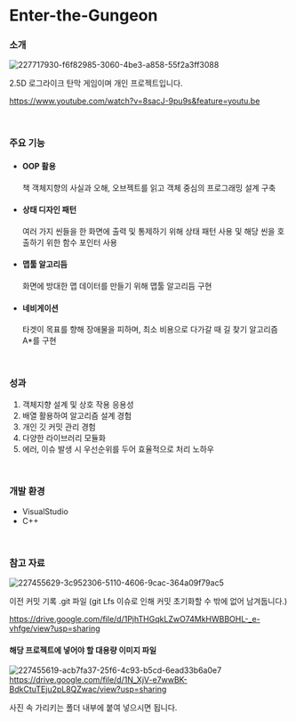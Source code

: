 # Enter-the-Gungeon

### 소개
![227717930-f6f82985-3060-4be3-a858-55f2a3ff3088](https://user-images.githubusercontent.com/63230518/227720468-465e4998-32d9-43d8-9b20-c83d4307cd67.png)

2.5D 로그라이크 탄막 게임이며 개인 프로젝트입니다.

https://www.youtube.com/watch?v=8sacJ-9pu9s&feature=youtu.be

&nbsp;

### 주요 기능

- #### OOP 활용
  책 객체지향의 사실과 오해, 오브젝트를 읽고 객체 중심의 프로그래밍 설계 구축

- #### 상태 디자인 패턴
  여러 가지 씬들을 한 화면에 출력 및 통제하기 위해 상태 패턴 사용 및 해당 씬을 호출하기 위한 함수 포인터 사용

- #### 맵툴 알고리듬
  화면에 방대한 맵 데이터를 만들기 위해 맵툴 알고리듬 구현

- #### 네비게이션  
  타겟이 목표를 향해 장애물을 피하며, 최소 비용으로 다가갈 때 길 찾기 알고리즘 A*를 구현
  
&nbsp;

### 성과

1. 객체지향 설계 및 상호 작용 응용성
2. 배열 활용하여 알고리즘 설계 경험
3. 개인 깃 커밋 관리 경험
4. 다양한 라이브러리 모듈화
5. 에러, 이슈 발생 시 우선순위를 두어 효율적으로 처리 노하우

&nbsp;
 
### 개발 환경
- VisualStudio
- C++

&nbsp;

### 참고 자료
![227455629-3c952306-5110-4606-9cac-364a09f79ac5](https://user-images.githubusercontent.com/63230518/227720467-91c547af-376a-44fe-a037-3340859dcbcf.png)

이전 커밋 기록 .git 파일 (git Lfs 이슈로 인해 커밋 초기화할 수 밖에 없어 남겨둡니다.)

https://drive.google.com/file/d/1PjhTHGqkLZwO74MkHWBBOHL-_e-vhfge/view?usp=sharing

#### 해당 프로젝트에 넣어야 할 대용량 이미지 파일
![227455619-acb7fa37-25f6-4c93-b5cd-6ead33b6a0e7](https://user-images.githubusercontent.com/63230518/227720465-03f656ad-53cf-438d-83f0-70adcaadf921.png)
https://drive.google.com/file/d/1N_XjV-e7wwBK-BdkCtuTEju2pL8QZwac/view?usp=sharing

사진 속 가리키는 폴더 내부에 붙여 넣으시면 됩니다.




